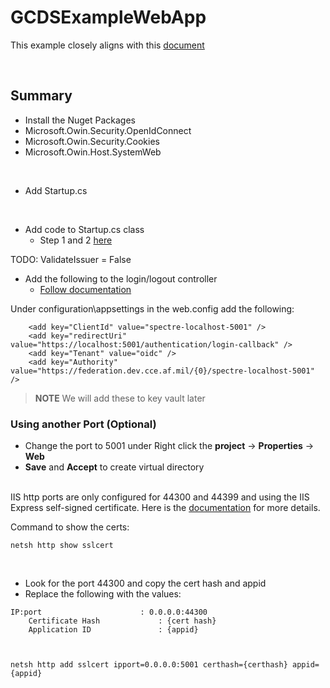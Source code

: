 # GCDSExampleWebApp
This example closely aligns with this [document](https://docs.microsoft.com/en-us/azure/active-directory/develop/tutorial-v2-asp-webapp)


<br/> 

## Summary
- Install the Nuget Packages
 - 	Microsoft.Owin.Security.OpenIdConnect
 - 	Microsoft.Owin.Security.Cookies
 - 	Microsoft.Owin.Host.SystemWeb

<br/>

- Add Startup.cs

<br/>

- Add code to Startup.cs class 
  - Step 1 and 2 [here](https://docs.microsoft.com/en-us/azure/active-directory/develop/tutorial-v2-asp-webapp#configure-the-authentication-pipeline)

TODO: ValidateIssuer = False

- Add the following to the login/logout controller
  - [Follow documentation](https://docs.microsoft.com/en-us/azure/active-directory/develop/tutorial-v2-asp-webapp#add-a-controller-to-handle-sign-in-and-sign-out-requests)




Under configuration\appsettings in the web.config add the following:
```
	<add key="ClientId" value="spectre-localhost-5001" />
	<add key="redirectUri" value="https://localhost:5001/authentication/login-callback" />
	<add key="Tenant" value="oidc" />
	<add key="Authority" value="https://federation.dev.cce.af.mil/{0}/spectre-localhost-5001" />
  ```

> **NOTE** We will add these to key vault later


### Using another Port (Optional)

- Change the port to 5001 under Right click the **project** -> **Properties** -> **Web** 
 - 	**Save** and **Accept** to create virtual directory
 <br/><br/>
 
IIS http ports are only configured for 44300 and 44399 and using the IIS Express self-signed certificate. Here is the [documentation](https://docs.microsoft.com/en-us/iis/extensions/using-iis-express/handling-url-binding-failures-in-iis-express#using-a-custom-ssl-port) for more details.

Command to show the certs: 
```
netsh http show sslcert

```

<br/> 

- Look for the port 44300 and copy the cert hash and appid <br/> 
- Replace the following with the values:

```
IP:port                      : 0.0.0.0:44300
    Certificate Hash             : {cert hash}
    Application ID               : {appid}
    
    
```

```
netsh http add sslcert ipport=0.0.0.0:5001 certhash={certhash} appid={appid}

```
